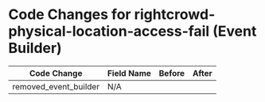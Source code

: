 # Code Changes for rightcrowd-physical-location-access-fail (Event Builder)

| Code Change | Field Name | Before | After |
|-------------|------------|--------|-------|
| removed_event_builder | N/A |  |  |